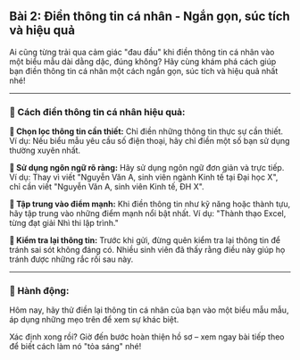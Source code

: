 ## Bài 2: Điền thông tin cá nhân - Ngắn gọn, súc tích và hiệu quả

Ai cũng từng trải qua cảm giác "đau đầu" khi điền thông tin cá nhân vào một biểu mẫu dài dằng dặc, đúng không? Hãy cùng khám phá cách giúp bạn điền thông tin cá nhân một cách ngắn gọn, súc tích và hiệu quả nhất nhé!

---

### 📌 Cách điền thông tin cá nhân hiệu quả:

**🔹 Chọn lọc thông tin cần thiết:**
Chỉ điền những thông tin thực sự cần thiết. Ví dụ: Nếu biểu mẫu yêu cầu số điện thoại, hãy chỉ điền một số bạn sử dụng thường xuyên nhất.

**🔹 Sử dụng ngôn ngữ rõ ràng:**
Hãy sử dụng ngôn ngữ đơn giản và trực tiếp. Ví dụ: Thay vì viết "Nguyễn Văn A, sinh viên ngành Kinh tế tại Đại học X", chỉ cần viết "Nguyễn Văn A, sinh viên Kinh tế, ĐH X".

**🔹 Tập trung vào điểm mạnh:**
Khi điền thông tin như kỹ năng hoặc thành tựu, hãy tập trung vào những điểm mạnh nổi bật nhất. Ví dụ: "Thành thạo Excel, từng đạt giải Nhì thi lập trình."

**🔹 Kiểm tra lại thông tin:**
Trước khi gửi, đừng quên kiểm tra lại thông tin để tránh sai sót không đáng có. Nhiều sinh viên đã thấy rằng điều này giúp họ tránh được những rắc rối sau này.

---

### 🚀 Hành động:

Hôm nay, hãy thử điền lại thông tin cá nhân của bạn vào một biểu mẫu mẫu, áp dụng những mẹo trên để xem sự khác biệt.

Xác định xong rồi? Giờ đến bước hoàn thiện hồ sơ – xem ngay bài tiếp theo để biết cách làm nó "tỏa sáng" nhé!
